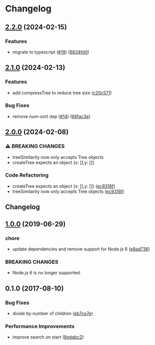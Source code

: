 # Changelog

## [2.2.0](https://github.com/mljs/tree-similarity/compare/v2.1.0...v2.2.0) (2024-02-15)


### Features

* migrate to typescript ([#19](https://github.com/mljs/tree-similarity/issues/19)) ([6634fd0](https://github.com/mljs/tree-similarity/commit/6634fd0993af4bb4f2df67c475d27a78df57cdfb))

## [2.1.0](https://github.com/mljs/tree-similarity/compare/v2.0.0...v2.1.0) (2024-02-13)


### Features

* add compressTree to reduce tree size ([c20c571](https://github.com/mljs/tree-similarity/commit/c20c571d7ac46d4a8a73f752e03a9d0f34dd57b6))


### Bug Fixes

* remove num-sort dep ([#14](https://github.com/mljs/tree-similarity/issues/14)) ([66fac3e](https://github.com/mljs/tree-similarity/commit/66fac3e9e7234485a4d5967d525f3de81eb684ff))

## [2.0.0](https://github.com/mljs/tree-similarity/compare/v1.0.0...v2.0.0) (2024-02-08)


### ⚠ BREAKING CHANGES

* treeSimilarity now only accepts Tree objects
* createTree expects an object {x: [],y: []}

### Code Refactoring

* createTree expects an object {x: [],y: []} ([ec9318f](https://github.com/mljs/tree-similarity/commit/ec9318f470600cf028476ef7b37ed08c3560587d))
* treeSimilarity now only accepts Tree objects ([ec9318f](https://github.com/mljs/tree-similarity/commit/ec9318f470600cf028476ef7b37ed08c3560587d))

## Changelog

## [1.0.0](https://github.com/mljs/tree-similarity/compare/v0.1.0...v1.0.0) (2019-06-29)


### chore

* update dependencies and remove support for Node.js 6 ([e8ad736](https://github.com/mljs/tree-similarity/commit/e8ad736))


### BREAKING CHANGES

* Node.js 6 is no longer supported.



<a name="0.1.0"></a>
## 0.1.0 (2017-08-10)


### Bug Fixes

* divide by number of children ([eb7ce7e](https://github.com/mljs/tree-similarity/commit/eb7ce7e))


### Performance Improvements

* improve search on start ([8edebc2](https://github.com/mljs/tree-similarity/commit/8edebc2))
